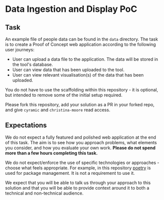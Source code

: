 # Data Ingestion and Display PoC

## Task
An example file of people data can be found in the `data` directory. The task is to 
create a Proof of Concept web application according to the following user journeys:
- User can upload a data file to the application. The data will be stored in the tool's database.
- User can view data that has been uploaded to the tool.
- User can view relevant visualisation(s) of the data that has been uploaded.

You do not have to use the scaffolding within this repository - it is optional, but
intended to remove some of the initial setup required.

Please fork this repository, add your solution as a PR in your
forked repo, and give `cyramic` and `christina-moore` read access.

## Expectations
We do not expect a fully featured and polished web application at the end of this task.
The aim is to see how you approach problems, what elements you consider, and how you
evaluate your own work. **Please do not spend more than a few hours completing this task.**

We do not expect/enforce the use of specific technologies or approaches - choose what
feels appropriate. For example, in this repository [poetry](https://python-poetry.org/) is used for package management.
It is not a requirement to use it.

We expect that you will be able to talk us through your approach to this solution and that
you will be able to provide context around it to both a technical and non-technical audience.